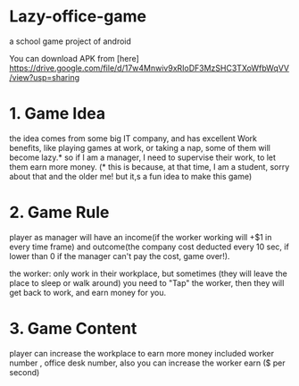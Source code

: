 # Lazy-office-game
a school game project of android

You can download APK from [here] https://drive.google.com/file/d/17w4Mnwiv9xRIoDF3MzSHC3TXoWfbWqVV/view?usp=sharing


# 1. Game Idea

the idea comes from some big IT company, and has excellent Work benefits, 
like playing games at work, or taking a nap, some of them will become lazy.*
so if I am a manager, I need to supervise their work, to let them earn more money.
(* this is because, at that time, I am a student, sorry about that and the older me! but it,s a fun idea to make this game)

# 2. Game Rule
player as manager will have 
an income(if the worker working will +$1 in every time frame) and
outcome(the company cost deducted every 10 sec, if lower than 0 if the manager can't pay the cost, game over!).

the worker: only work in their workplace, but sometimes (they will leave the place to sleep or walk around)
you need to "Tap" the worker, then they will get back to work, and earn money for you.

# 3. Game Content
player can increase the workplace to earn more money
included worker number , office desk number, also you can increase the worker earn ($ per second)
